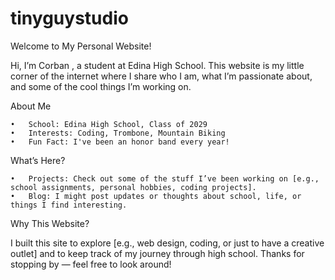 # tinyguystudio
Welcome to My Personal Website!

Hi, I’m Corban , a student at Edina High School. This website is my little corner of the internet where I share who I am, what I’m passionate about, and some of the cool things I’m working on.

About Me

	•	School: Edina High School, Class of 2029
	•	Interests: Coding, Trombone, Mountain Biking
	•	Fun Fact: I've been an honor band every year!

What’s Here?

	•	Projects: Check out some of the stuff I’ve been working on [e.g., school assignments, personal hobbies, coding projects].
	•	Blog: I might post updates or thoughts about school, life, or things I find interesting.

Why This Website?

I built this site to explore [e.g., web design, coding, or just to have a creative outlet] and to keep track of my journey through high school. Thanks for stopping by — feel free to look around!
